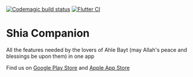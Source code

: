 [![Codemagic build status](https://api.codemagic.io/apps/5f6951d170eb4915bd4f8620/5f6951d170eb4915bd4f861f/status_badge.svg)](https://codemagic.io/apps/5f6951d170eb4915bd4f8620/5f6951d170eb4915bd4f861f/latest_build) [![Flutter CI](https://github.com/saeedjassani/ShiaCompanion/actions/workflows/dart.yml/badge.svg)](https://github.com/saeedjassani/ShiaCompanion/actions/workflows/dart.yml)



# Shia Companion

All the features needed by the lovers of Ahle Bayt (may Allah's peace and blessings be upon them) in one app

Find us on [Google Play Store](https://play.google.com/store/apps/details?id=com.developer110.shiacompanion) and [Apple App Store](https://apps.apple.com/us/app/shia-ithna-ashari-companion/id1492517189)
